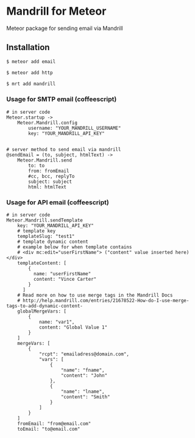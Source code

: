 Mandrill for Meteor
===============

Meteor package for sending email via Mandrill

##  Installation

``` sh
$ meteor add email

$ meteor add http

$ mrt add mandrill
```

### Usage for SMTP email (coffeescript)
    # in server code
    Meteor.startup ->
        Meteor.Mandrill.config
            username: "YOUR_MANDRILL_USERNAME"
            key: "YOUR_MANDRILL_API_KEY"
            
    
    # server method to send email via mandrill        
    @sendEmail = (to, subject, htmlText) ->
        Meteor.Mandrill.send
        	to: to
    		from: fromEmail
    		#cc, bcc, replyTo 
    		subject: subject
    		html: htmlText

### Usage for API email (coffeescript)
    # in server code
    Meteor.Mandrill.sendTemplate
        key: "YOUR_MANDRILL_API_KEY"
        # template key
        templateSlug: "test1"
        # template dynamic content
        # example below for when template contains 
        # <div mc:edit="userFirstName"> ("content" value inserted here) </div>
        templateContent: [
            {
              name: "userFirstName"
              content: "Vince Carter"
            }
          ]
        # Read more on how to use merge tags in the Mandrill Docs
        # http://help.mandrill.com/entries/21678522-How-do-I-use-merge-tags-to-add-dynamic-content-
        globalMergeVars: [
            {
                name: "var1",
                content: "Global Value 1"
            }
        ]
        mergeVars: [
            {
                "rcpt": "emailadress@domain.com",
                "vars": [
                    {
                        "name": "fname",
                        "content": "John"
                    },
                    {
                        "name": "lname",
                        "content": "Smith"
                    }
                ]
            }
        ]
        fromEmail: "from@email.com"
        toEmail: "to@email.com"
